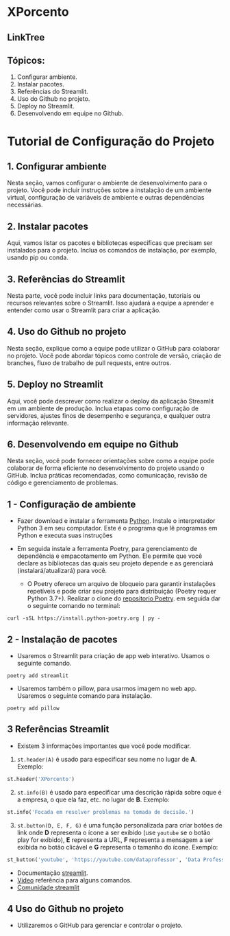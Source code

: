 # XPorcento

##  LinkTree
## Tópicos:

1. Configurar ambiente.
2. Instalar pacotes.
3. Referências do Streamlit.
4. Uso do Github no projeto.
5. Deploy no Streamlit.
6. Desenvolvendo em equipe no Github.


# Tutorial de Configuração do Projeto

## 1. Configurar ambiente

Nesta seção, vamos configurar o ambiente de desenvolvimento para o projeto. Você pode incluir instruções sobre a instalação de um ambiente virtual, configuração de variáveis de ambiente e outras dependências necessárias.

## 2. Instalar pacotes

Aqui, vamos listar os pacotes e bibliotecas específicas que precisam ser instalados para o projeto. Inclua os comandos de instalação, por exemplo, usando pip ou conda.

## 3. Referências do Streamlit

Nesta parte, você pode incluir links para documentação, tutoriais ou recursos relevantes sobre o Streamlit. Isso ajudará a equipe a aprender e entender como usar o Streamlit para criar a aplicação.

## 4. Uso do Github no projeto

Nesta seção, explique como a equipe pode utilizar o GitHub para colaborar no projeto. Você pode abordar tópicos como controle de versão, criação de branches, fluxo de trabalho de pull requests, entre outros.

## 5. Deploy no Streamlit

Aqui, você pode descrever como realizar o deploy da aplicação Streamlit em um ambiente de produção. Inclua etapas como configuração de servidores, ajustes finos de desempenho e segurança, e qualquer outra informação relevante.

## 6. Desenvolvendo em equipe no Github

Nesta seção, você pode fornecer orientações sobre como a equipe pode colaborar de forma eficiente no desenvolvimento do projeto usando o GitHub. Inclua práticas recomendadas, como comunicação, revisão de código e gerenciamento de problemas.










##  1 - Configuração de ambiente

- Fazer download e instalar a ferramenta [Python](https://www.python.org/downloads/). Instale o interpretador Python 3 em seu computador. Este é o programa que lê programas em Python e executa suas instruções

- Em seguida instale a ferramenta Poetry, para gerenciamento de dependência e empacotamento em Python. Ele permite que você declare as bibliotecas das quais seu projeto depende e as gerenciará (instalará/atualizará) para você. 

    - O Poetry oferece um arquivo de bloqueio para garantir instalações repetíveis e pode criar seu projeto para distribuição (Poetry requer Python 3.7+). Realizar o clone do [repositorio Poetry](https://github.com/python-poetry/install.python-poetry.org). em seguida dar o seguinte comando no terminal: 

 `curl -sSL https://install.python-poetry.org | py -`

 ## 2 - Instalação de pacotes

- Usaremos o Streamlit para criação de app web interativo. Usamos o seguinte comando.

`poetry add streamlit`

- Usaremos também o pillow, para usarmos imagem no web app. Usaremos o seguinte comando para instalação.

`poetry add pillow`

## 3 Referências Streamlit

- Existem 3 informações importantes que você pode modificar.
1. `st.header(A)` é usado para especificar seu nome no lugar de **A**.
Exemplo:
```python
st.header('XPorcento')
```
2. `st.info(B)` é usado para especificar uma descrição rápida sobre oque é a empresa, o que ela faz, etc. no lugar de **B**.
Exemplo:
```python
st.info('Focada em resolver problemas na tomada de decisão.')
``` 

3. `st.button(D, E, F, G)` é uma função personalizada para criar botões de link onde **D** representa o ícone a ser exibido (use `youtube` se o botão play for exibido), **E** representa a URL, **F** representa a mensagem a ser exibida no botão clicável e **G** representa o tamanho do ícone.
Exemplo:
```python
st_button('youtube', 'https://youtube.com/dataprofessor', 'Data Professor YouTube channel', icon_size)
```

- Documentação [streamlit](https://docs.streamlit.io/).
- [Video](https://www.youtube.com/watch?v=Ie5ef_R_k6I&t=3986s) referência para alguns comandos.
- [Comunidade streamlit](https://discuss.streamlit.io/)

## 4 Uso do Github no projeto

- Utilizaremos o GitHub para gerenciar e controlar o projeto.







[]()